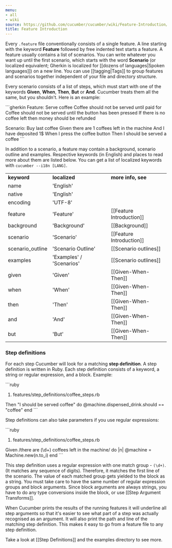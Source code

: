 ```yaml
---
menu:
- all
- wiki
source: https://github.com/cucumber/cucumber/wiki/Feature-Introduction/
title: Feature Introduction
---
```


Every `.feature` file conventionally consists of a single feature. A line starting with the keyword **Feature** followed by free indented text starts a feature. A feature usually contains a list of scenarios. You can write whatever you want up until the first scenario, which starts with the word **Scenario** (or localized equivalent; Gherkin is localized for \[\[dozens of languages|Spoken languages]]) on a new line. You can use \[\[tagging|Tags]] to group features and scenarios together independent of your file and directory structure.

Every scenario consists of a list of steps, which must start with one of the keywords **Given**, **When**, **Then**, **But** or **And**. Cucumber treats them all the same, but you shouldn't. Here is an example:

\`\`\`gherkin
Feature: Serve coffee
Coffee should not be served until paid for
Coffee should not be served until the button has been pressed
If there is no coffee left then money should be refunded

Scenario: Buy last coffee
Given there are 1 coffees left in the machine
And I have deposited 1$
When I press the coffee button
Then I should be served a coffee
\`\`\`

In addition to a scenario, a feature may contain a background, scenario outline and examples. Respective keywords (in English) and places to read more about them are listed below. You can get a list of localized keywords with `cucumber --i18n [LANG]`.

|                  |                          |                            |
| ---------------- | ------------------------ | -------------------------- |
| **keyword**      | **localized**            | **more info, see**         |
| name             | 'English'                |                            |
| native           | 'English'                |                            |
| encoding         | 'UTF-8'                  |                            |
| feature          | 'Feature'                | \[\[Feature Introduction]] |
| background       | 'Background'             | \[\[Background]]           |
| scenario         | 'Scenario'               | \[\[Feature Introduction]] |
| scenario_outline | 'Scenario Outline'       | \[\[Scenario outlines]]    |
| examples         | 'Examples' / 'Scenarios' | \[\[Scenario outlines]]    |
| given            | 'Given'                  | \[\[Given-When-Then]]      |
| when             | 'When'                   | \[\[Given-When-Then]]      |
| then             | 'Then'                   | \[\[Given-When-Then]]      |
| and              | 'And'                    | \[\[Given-When-Then]]      |
| but              | 'But'                    | \[\[Given-When-Then]]      |

### Step definitions

For each step Cucumber will look for a matching **step definition**. A step definition is written in Ruby. Each step definition consists of a keyword, a string or regular expression, and a block. Example:

\`\`\`ruby

1. features/step_definitions/coffee_steps.rb

Then "I should be served coffee" do
@machine.dispensed_drink.should == "coffee"
end
\`\`\`

Step definitions can also take parameters if you use regular expressions:

\`\`\`ruby

1. features/step_definitions/coffee_steps.rb

Given /there are (\\d+) coffees left in the machine/ do |n|
@machine = Machine.new(n.to_i)
end
\`\`\`

This step definition uses a regular expression with one match group - <code>(\\d+)</code>. (It matches any sequence of digits). Therefore, it matches the first line of the scenario. The value of each matched group gets yielded to the block as a string. You must take care to have the same number of regular expression groups and block arguments. Since block arguments are always strings, you have to do any type conversions inside the block, or use \[\[Step Argument Transforms]].

When Cucumber prints the results of the running features it will underline all step arguments so that it's easier to see what part of a step was actually recognised as an argument. It will also print the path and line of the matching step definition. This makes it easy to go from a feature file to any step definition.

Take a look at \[\[Step Definitions]] and the examples directory to see more.
